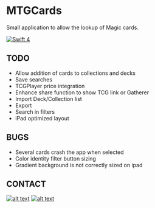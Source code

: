

# MTGCards
Small application to allow the lookup of Magic cards.

<p align="left">
    <a href="https://swift.org">
        <img src="http://img.shields.io/badge/swift-4.1-brightgreen.svg" alt="Swift 4">
    </a>
</p>

## TODO
* Allow addition of cards to collections and decks
* Save searches
* TCGPlayer price integration
* Enhance share function to show TCG link or Gatherer
* Import Deck/Collection list
* Export
* Search in filters
* iPad optimized layout

## BUGS
* Several cards crash the app when selected
* Color identity filter button sizing
* Gradient background is not correctly sized on ipad

## CONTACT
<!-- display the social media buttons in your README -->

[![alt text][1.1]][1]
[![alt text][6.1]][6]


<!-- links to social media icons -->
<!-- no need to change these -->

<!-- icons with padding -->

[1.1]: http://i.imgur.com/tXSoThF.png (@RoboticSnailSW)
[6.1]: http://i.imgur.com/0o48UoR.png (github)

<!-- icons without padding -->

[1.2]: http://i.imgur.com/wWzX9uB.png (@RoboticSnailSW)
[6.2]: http://i.imgur.com/9I6NRUm.png (github)


<!-- links to your social media accounts -->
<!-- update these accordingly -->

[1]: http://www.twitter.com/roboticsnailSW
[6]: http://www.github.com/jmcsmith/MTGCards
